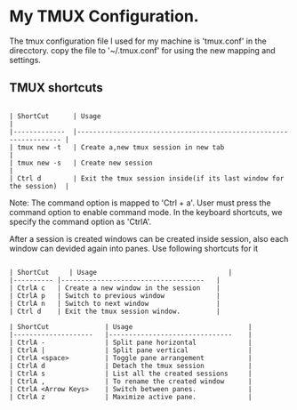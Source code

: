 # My TMUX Configuration.

The tmux configuration file I used for my machine is 'tmux.conf' in the direcctory. copy the file to '~/.tmux.conf' for using the new mapping and settings.

## TMUX shortcuts
```

| ShortCut      | Usage                                                             |
|-------------  |------------------------------------------------------------------ |
| tmux new -t   | Create a,new tmux session in new tab                              |
| tmux new -s   | Create new session                                                |
| Ctrl d        | Exit the tmux session inside(if its last window for the session)  |

```

Note: The command option is mapped to 'Ctrl + a'. User must press the command option to enable command mode. In the keyboard shortcuts, we specify the command option as 'CtrlA'.

After a session is created windows can be created inside session, also each window can devided again into panes. Use following shortcuts for it

 ```
 
 | ShortCut     | Usage                                 |
|---------- |------------------------------------   |
| CtrlA c   | Create a new window in the session    |
| CtrlA p   | Switch to previous window             |
| CtrlA n   | Switch to next window                 |
| Ctrl d    | Exit the tmux session window.         |

```

```
| ShortCut              | Usage                             |
|--------------------   |-------------------------------    |
| CtrlA -               | Split pane horizontal             |
| CtrlA |               | Split pane vertical               |
| CtrlA <space>         | Toggle pane arrangement           |
| CtrlA d               | Detach the tmux session           |
| CtrlA s               | List all the created sessions     |
| CtrlA ,               | To rename the created window      |
| CtrlA <Arrow Keys>    | Switch between panes.             |
| CtrlA z               | Maximize active pane.             |

```
